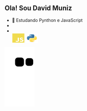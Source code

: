 ## Ola! Sou David Muniz 
- 🌱 Estudando Pynthon e JavaScript
- 
- <div style="display: inline_block"><br>
  <img align="center" alt="Rafa-Js" height="30" width="40" src="https://raw.githubusercontent.com/devicons/devicon/master/icons/javascript/javascript-plain.svg">
  <img align="center" alt="Rafa-Python" height="30" width="40" src="https://raw.githubusercontent.com/devicons/devicon/master/icons/python/python-original.svg">
</div>

![Snake animation](https://github.com/DavidSousa03/DavidSousa03/blob/output/github-contribution-grid-snake.svg)
  
 
